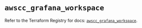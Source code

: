 # `awscc_grafana_workspace`

Refer to the Terraform Registry for docs: [`awscc_grafana_workspace`](https://registry.terraform.io/providers/hashicorp/awscc/0.70.0/docs/resources/grafana_workspace).

